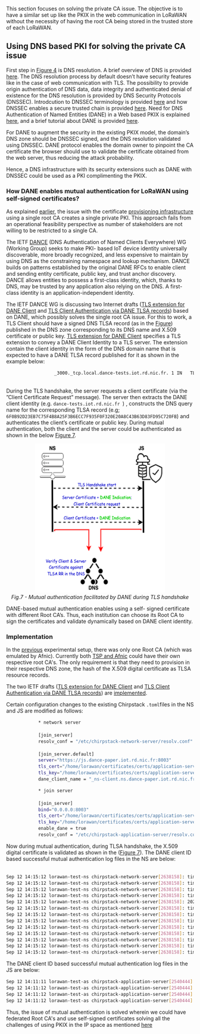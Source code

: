 This section focuses on solving the private CA issue. The objective is to have a similar set up like the PKIX in the web communication in LoRaWAN without the necessity of having the root CA being stored in the trusted store of each LoRaWAN.

## Using DNS based PKI for solving the private CA issue

First step in [Figure 4](Figures/Web-Communication-CA.png) is DNS resolution. A brief overview of DNS is provided [here](https://gitlab.rd.nic.fr/tutoriels/The-DNS-to-Reinforce-the-PKIX/-/blob/main/2.DNS.md). The DNS resolution process by default doesn’t have  security features like in the case of web communication with TLS. The possibility to provide origin authentication of DNS data, data integrity and authenticated denial of existence for the DNS resolution is provided by DNS Security Protocols (DNSSEC). Introdcution to DNSSEC terminology is provided [here](https://gitlab.rd.nic.fr/tutoriels/The-DNS-to-Reinforce-the-PKIX/-/blob/main/3.DNSSEC.md) and how DNSSEC enables a secure trusted chain is provided [here](https://github.com/AFNIC/Mutual-Authentication-via-DANE/blob/main/DNSSEC-Primer.md). Need for DNS Authentication of Named Entities (DANE) in a Web based PKIX is explained [here](https://github.com/AFNIC/Mutual-Authentication-via-DANE/blob/main/DANE-Primer.md), and a brief tutorial about DANE is provided [here](https://gitlab.rd.nic.fr/tutoriels/The-DNS-to-Reinforce-the-PKIX/-/blob/main/5.DANE.md).

For DANE to augment the security in the existing PKIX model, the domain’s DNS zone should be DNSSEC signed, and the DNS resolution validated using DNSSEC. DANE protocol enables the domain owner to pinpoint the CA certificate the browser should use to validate the certificate obtained from the web server, thus reducing the attack probability. 

Hence, a DNS infrastructure with its security extensions such as DANE with DNSSEC could be used as a PKI complimenting the PKIX. 

### How DANE enables mutual authentication for LoRaWAN using self-signed certificates?

As explained [earlier](https://github.com/AFNIC/Mutual-Authentication-via-DANE/blob/main/Experimental-Set-Up.md#private-ca-issue), the issue with the certificate [provisioning infrastructure](Figures/CA_Provisioning_Architecture.png) using a single root CA  creates a single private PKI. This approach fails from an operational feasibility perspective as number of stakeholders are not willing to be restricted to a single CA.

The IETF [DANCE](https://datatracker.ietf.org/wg/dance/about/) (DNS Authentication of Named Clients Everywhere) WG (Working Group) seeks to make PKI- based IoT device identity universally discoverable, more broadly recognized, and less expensive to maintain by using DNS as the constraining namespace and lookup mechanism. DANCE builds on patterns established by the original DANE RFCs to enable client and sending entity certificate, public key, and trust anchor discovery. DANCE allows entities to possess a first-class identity, which, thanks to DNS, may be trusted by any application also relying on the DNS. A first- class identity is an application-independent identity.

The IETF DANCE WG is discussing two Internet drafts ([TLS extension for DANE Client](https://www.ietf.org/archive/id/draft-huque-tls-dane-clientid-06.html) and [TLS Client Authentication via DANE TLSA records](https://datatracker.ietf.org/doc/html/draft-huque-dane-client-cert-08)) based on DANE, which possibly solves the single root CA issue. For this to work, a TLS Client should have a signed DNS TLSA record (as in the [Figure](https://gitlab.rd.nic.fr/tutoriels/The-DNS-to-Reinforce-the-PKIX/-/raw/main/images/tlsa.jpg)) published in the DNS zone corresponding to its DNS name and X.509 certificate or public key.
[TLS extension for DANE Client](https://www.ietf.org/archive/id/draft-huque-tls-dane-clientid-06.html) specifies a TLS extension to convey a DANE Client Identity to a TLS server. The extension contain the client identity in the form of the DNS domain name that is expected to have a DANE TLSA record published for it as shown in the example below:

```sh
                  _3000._tcp.local.dance-tests.iot.rd.nic.fr. 1 IN   TLSA    3 1 1                              
                                                                             6F0B92D23EB7C75F4B8A25F3B6ECC7F935F0F320E20A8C43B63D83FD95C720FB
```

During the TLS handshake, the server requests a client certificate (via the ”Client Certificate Request” message). The server then extracts the DANE client identity (e.g. ```dance-tests.iot.rd.nic.fr ```) , constructs the DNS query name for the corresponding TLSA record (e.g; ``` 6F0B92D23EB7C75F4B8A25F3B6ECC7F935F0F320E20A8C43B63D83FD95C720FB ```) and authenticates the client’s certificate or public key. During mutual authentication, both the client and the server could be authenticated as shown in the below [Figure 7](/Figures/DANE_Client_Authentication.png).

<p align="center">
  <img width="350" height="400" src="https://github.com/AFNIC/Mutual-Authentication-via-DANE/blob/main/Figures/DANE_Client_Authentication.png">
  <br>
  <em> Fig.7 - Mutual authentication facilitated by DANE during TLS handshake </em>
</p>

DANE-based mutual authentication enables using a self- signed certificate with different Root CA’s. Thus, each institution can choose its Root CA to sign the certificates and validate dynamically based on DANE client identity.

### Implementation

In the [previous](https://github.com/AFNIC/Mutual-Authentication-via-DANE/blob/main/Experimental-Set-Up.md) experimental setup, there was only one Root CA (which was emulated by Afnic). Currently both [TSP and Afnic](https://github.com/AFNIC/Mutual-Authentication-via-DANE/blob/main/Figures/CA_Provisioning_Architecture.png) could have their own respective root CA's. The only requirement is that they need to provision in their respective DNS zone, the hash of the X.509 digital certificate as TLSA resource records. 

The two IETF drafts ([TLS extension for DANE Client](https://www.ietf.org/archive/id/draft-huque-tls-dane-clientid-06.html) and [TLS Client Authentication via DANE TLSA records](https://datatracker.ietf.org/doc/html/draft-huque-dane-client-cert-08)) are [implemented](https://gitlab.rd.nic.fr/dance/deployment). 

Certain configuration changes to the existing Chirpstack `.toml`files in the NS and JS are modified as follows:

```sh
            * network server

            [join_server]
            resolv_conf = "/etc/chirpstack-network-server/resolv.conf"

            [join_server.default]
            server="https://js.dance-paper.iot.rd.nic.fr:8003"
            tls_cert="/home/lorawan/certificates/certs/application-server/join-api/client/application-server-join-api-client-combined.pem"
            tls_key="/home/lorawan/certificates/certs/application-server/join-api/client/application-server-join-api-client-key.pem"
            dane_client_name = "_ns-client.ns.dance-paper.iot.rd.nic.fr"
```

```sh
            * join server

            [join_server]
            bind="0.0.0.0:8003"
            tls_cert="/home/lorawan/certificates/certs/application-server/join-api/server/application-server-join-api-server-combined.pem"
            tls_key="/home/lorawan/certificates/certs/application-server/join-api/server/application-server-join-api-server-key.pem"
            enable_dane = true
            resolv_conf = "/etc/chirpstack-application-server/resolv.conf"
```



Now during mutual authentication, during TLSA handshake, the X.509 digital certificate is validated as shown in the ([Figure 7](/Figures/DANE_Client_Authentication.png)). The DANE client ID based successful mutual authentication log files in the NS are below:

```sh

Sep 12 14:15:12 lorawan-test-ns chirpstack-network-server[2638158]: time="2022-09-12T14:15:12.353526026Z" level=info msg="gateway/mqtt: uplink frame received" gateway_id=00800000a0000824 uplink_id=5ba0044f-c7df-4a19-bad7-b4fd1322ca62
Sep 12 14:15:12 lorawan-test-ns chirpstack-network-server[2638158]: time="2022-09-12T14:15:12.571523759Z" level=info msg="uplink: frame(s) collected" ctx_id=9bcc5920-8f6e-465a-a9d1-b050a68fdfbf mtype=JoinRequest uplink_ids="[5ba0044f-c7df-4a19-bad7-b4fd1322ca62]"
Sep 12 14:15:12 lorawan-test-ns chirpstack-network-server[2638158]: time="2022-09-12T14:15:12.579782666Z" level=info msg="Creating new LoRaWan client" client_name=_ns-client.ns.dance-paper.iot.rd.nic.fr tls_cert=/home/lorawan/certificates/certs/application-server/join-api/client/application-server-join-api-client-combined.pem tls_key=/home/lorawan/certificates/certs/application-server/join-api/client/application-server-join-api-client-key.pem
Sep 12 14:15:12 lorawan-test-ns chirpstack-network-server[2638158]: time="2022-09-12T14:15:12.580374905Z" level=info msg="Loading DANCE http client" client_name=_ns-client.ns.dance-paper.iot.rd.nic.fr
Sep 12 14:15:12 lorawan-test-ns chirpstack-network-server[2638158]: 2022/09/12 14:15:12 Verifying TLSA for _8003._tcp.js.dance-paper.iot.rd.nic.fr
Sep 12 14:15:12 lorawan-test-ns chirpstack-network-server[2638158]: time="2022-09-12T14:15:12.629769703Z" level=info msg="lorawan/backend: finished backend api call" message_type=JoinReq protocol_version=1.0 receiver_id=2b7e151628aed2a5 result_code=Success sender_id=000001 transaction_id=1401864848
Sep 12 14:15:12 lorawan-test-ns chirpstack-network-server[2638158]: time="2022-09-12T14:15:12.630959978Z" level=info msg="sent uplink meta-data to network-controller" ctx_id=9bcc5920-8f6e-465a-a9d1-b050a68fdfbf dev_eui=0000000000000006
Sep 12 14:15:12 lorawan-test-ns chirpstack-network-server[2638158]: time="2022-09-12T14:15:12.632156931Z" level=info msg="device-queue flushed" ctx_id=9bcc5920-8f6e-465a-a9d1-b050a68fdfbf dev_eui=0000000000000006
Sep 12 14:15:12 lorawan-test-ns chirpstack-network-server[2638158]: time="2022-09-12T14:15:12.633455426Z" level=info msg="device-session saved" ctx_id=9bcc5920-8f6e-465a-a9d1-b050a68fdfbf dev_addr=03c6c2de dev_eui=0000000000000006
Sep 12 14:15:12 lorawan-test-ns chirpstack-network-server[2638158]: time="2022-09-12T14:15:12.657947724Z" level=info msg="device-activation created" ctx_id=9bcc5920-8f6e-465a-a9d1-b050a68fdfbf dev_eui=0000000000000006 id=9717
Sep 12 14:15:12 lorawan-test-ns chirpstack-network-server[2638158]: time="2022-09-12T14:15:12.661758119Z" level=info msg="device updated" ctx_id=9bcc5920-8f6e-465a-a9d1-b050a68fdfbf dev_eui=0000000000000006
Sep 12 14:15:12 lorawan-test-ns chirpstack-network-server[2638158]: time="2022-09-12T14:15:12.662631382Z" level=info msg="gateway/mqtt: publishing gateway command" command=down downlink_id=9bcc5920-8f6e-465a-a9d1-b050a68fdfbf gateway_id=00800000a0000824 qos=0 topic=gateway/00800000a0000824/command/down
Sep 12 14:15:12 lorawan-test-ns chirpstack-network-server[2638158]: time="2022-09-12T14:15:12.665339213Z" level=info msg="storage: downlink-frame saved" ctx_id=9bcc5920-8f6e-465a-a9d1-b050a68fdfbf token=10740
```
The DANE client ID based successful mutual authentication log files in the JS are below:

```sh
Sep 12 14:11:11 lorawan-test-as chirpstack-application-server[2540444]: 2022/09/12 14:11:11 Verifying TLSA for _ns-client.ns.dance-paper.iot.rd.nic.fr
Sep 12 14:11:12 lorawan-test-as chirpstack-application-server[2540444]: time="2022-09-12T14:11:12.150631673Z" level=info msg="backend/joinserver: request received" message_type=JoinReq receiver_id=2b7e151628aed2a5 sender_id=000001 transaction_id=3049576573
Sep 12 14:11:12 lorawan-test-as chirpstack-application-server[2540444]: time="2022-09-12T14:11:12.156809536Z" level=info msg="device-keys updated" ctx_id="<nil>" dev_eui=0000000000000006
Sep 12 14:11:12 lorawan-test-as chirpstack-application-server[2540444]: time="2022-09-12T14:11:12.156952223Z" level=info msg="backend/joinserver: sending response" dev_eui=0000000000000006 message_type=JoinAns receiver_id=000001 result_code=Success sender_id=2b7e151628aed2a5 transaction_id=3049576573
```

Thus, the issue of mutual authentication is solved wherein we could have federated Root CA's and use self-signed certificates solving all the challenges of using PKIX in the IP space as mentioned [here](https://github.com/AFNIC/Mutual-Authentication-via-DANE/blob/main/Challenges-in-using-PKIX-in-IoT.md) 
